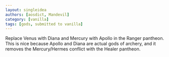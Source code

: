 ```yaml
---
layout: singleidea
authors: [aosdict, Mandevil]
category: [vanilla]
tags: [gods, submitted to vanilla]
---
```

Replace Venus with Diana and Mercury with Apollo in the Ranger pantheon. This is nice because Apollo and Diana are actual gods of archery, and it removes the Mercury/Hermes conflict with the Healer pantheon.

